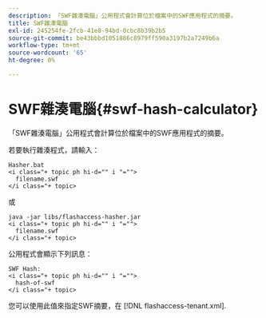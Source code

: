 ```yaml
---
description: 「SWF雜湊電腦」公用程式會計算位於檔案中的SWF應用程式的摘要。
title: SWF雜湊電腦
exl-id: 245254fe-2fcb-41e8-94bd-0cbc8b39b2b5
source-git-commit: be43bbbd1051886c8979ff590a3197b2a7249b6a
workflow-type: tm+mt
source-wordcount: '65'
ht-degree: 0%

---
```


# SWF雜湊電腦{#swf-hash-calculator}

「SWF雜湊電腦」公用程式會計算位於檔案中的SWF應用程式的摘要。

若要執行雜湊程式，請輸入：

```
Hasher.bat 
<i class="+ topic ph hi-d="" i "="">
  filename.swf
</i class="+ topic>
```

或

```
java -jar libs/flashaccess-hasher.jar 
<i class="+ topic ph hi-d="" i "="">
  filename.swf
</i class="+ topic>
```

公用程式會顯示下列訊息：

```
SWF Hash: 
<i class="+ topic ph hi-d="" i "="">
  hash-of-swf
</i class="+ topic>
```

您可以使用此值來指定SWF摘要，在 [!DNL flashaccess-tenant.xml].
